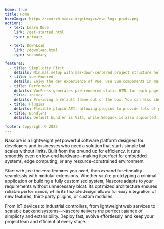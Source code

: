 ```yaml
---
home: true
title: Home
heroImage: https://search.nixos.org/images/nix-logo-pride.png
actions:
  - text: Learn More
    link: /get-started.html
    type: primary

  - text: DownLoad
    link: /download.html
    type: secondary

features:
  - title: Simplicity First
    details: Minimal setup with markdown-centered project structure helps you focus on writing.
  - title: Vue-Powered
    details: Enjoy the dev experience of Vue, use Vue components in markdown, and develop custom themes with Vue.
  - title: Performant
    details: VuePress generates pre-rendered static HTML for each page, and runs as an SPA once a page is loaded.
  - title: Themes
    details: Providing a default theme out of the box. You can also choose a community theme or create your own one.
  - title: Plugins
    details: Flexible plugin API, allowing plugins to provide lots of plug-and-play features for your site.
  - title: Bundlers
    details: Default bundler is Vite, while Webpack is also supported. Choose the one you like!

footer: Copyright © 2025
---
```


Nascore is a lightweight yet powerful software platform designed for developers and businesses who need a solution that starts simple but scales without limits. Built from the ground up for efficiency, it runs smoothly even on low-end hardware—making it perfect for embedded systems, edge computing, or any resource-constrained environment.

Start with just the core features you need, then expand functionality seamlessly with modular extensions. Whether you're prototyping a minimal application or building a fully customized system, Nascore adapts to your requirements without unnecessary bloat. Its optimized architecture ensures reliable performance, while its flexible design allows for easy integration of new features, third-party plugins, or custom modules.

From IoT devices to industrial controllers, from lightweight web services to scalable backend systems—Nascore delivers the perfect balance of simplicity and extensibility. Deploy fast, evolve effortlessly, and keep your project lean and efficient at every stage.

[default-theme-home]: https://vuejs.press/reference/default-theme/frontmatter.html#home-page
